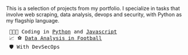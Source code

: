 This is a selection of projects from my portfolio. I specialize in tasks that involve web scraping, data analysis, devops and security, with Python as my flagship language.

<pre>
 👨🏽‍💻 Coding in <a href="https://github.com/everton-tenorio?tab=repositories&q=&type=public&language=python&sort=" target="_blank">Python</a> and <a href="https://github.com/everton-tenorio?tab=repositories&q=&type=public&language=javascript&sort=" target="_blank">Javascript</a>
 📈 ⚽ <a href="https://github.com/datagool" target="_blank">Data Analysis in Football</a>
 🛡️ With DevSecOps
</pre>

<!--- <p align="left">
  <--<a href="mailto:,@gmail.com" alt="Gmail">
    <img src="https://img.shields.io/badge/-Gmail-FF0000?style=flat-square&labelColor=FF0000&logo=gmail&logoColor=white&link=LINK-DO-SEU-EMAIL" /></a>--

    
  <a href="https://www.linkedin.com/in/everton93/" alt="Linkedin">
    <img src="https://img.shields.io/badge/-Linkedin-0e76a8?style=flat-square&logo=Linkedin&logoColor=white"&link=everton-tenorio />
  </a>
</p> <sup>Everton Tenorio - Junior Developer</sup>


---
### Some projects:
  
  <p><a href="https://futelive-eihaoboc2-everton-tenorios-projects.vercel.app" alt="Futlive">
      <img src="https://img.shields.io/badge/Futelive Web Scraping-ReactJS, node, Express, Cheerio-%23121011?style=for-the-badge&logo=Github&logoColor=white" /> 
  </a></p>

  <--<p><a href="https://filmes-premiados.vercel.app/" alt="ow">
      <img src="https://img.shields.io/badge/Oscar_Awards Web Scraping-Vue, Flask, BeautifulSoup4, mongodb-%23121011.svg?style=for-the-badge&logo=Github&logoColor=white" /> 
  </a></p>--

  <p><a href="https://github.com/everton-tenorio/viaprodutos" alt="vp">
      <img src="https://img.shields.io/badge/Via Produtos Web - Vue, Django, Django Rest Framework, Docker-68a152?style=for-the-badge&logo=Github&logoColor=white" /> 
  </a></p>
  

<---### Hi there 👋

https://img.shields.io/badge/githubs-%23121011.svg?style=for-the-badge&logo=github&logoColor=white

Always seeking theoretical and practical knowledge regarding software development best practices, devops culture, cloud computing, automation and troubleshooting.
          
:earth_americas: Living in Maceió, Brazil      

### Skills ###
<img align="left" width="20px" alt="Linux" src="https://upload.wikimedia.org/wikipedia/commons/thumb/3/35/Tux.svg/1200px-Tux.svg.png" />
<img align="left" width="26px" alt="Docker" src="https://cdn4.iconfinder.com/data/icons/logos-and-brands/512/97_Docker_logo_logos-512.png" />
<img align="left" width="26px" alt="Python" src="https://raw.githubusercontent.com/github/explore/80688e429a7d4ef2fca1e82350fe8e3517d3494d/topics/python/python.png" />
<img align="left" width="45px" alt="Django" src="https://1000logos.net/wp-content/uploads/2020/08/Django-Logo.png" />
<img align="left" width="26px" alt="Flask" src="https://cdn.iconscout.com/icon/free/png-256/flask-51-285137.png" />
<img align="left" width="26px" alt="Vue" src="https://upload.wikimedia.org/wikipedia/commons/thumb/9/95/Vue.js_Logo_2.svg/1184px-Vue.js_Logo_2.svg.png" />
<img align="left" width="90px" alt="PostgreSQL" src="https://i.ibb.co/gZxdKd4/oie-l-UMazof-Mm7c-M.png" />

 
--->
